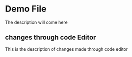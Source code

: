 # Demo File

The description will come here

## changes through code Editor

This is the description of changes made through code editor